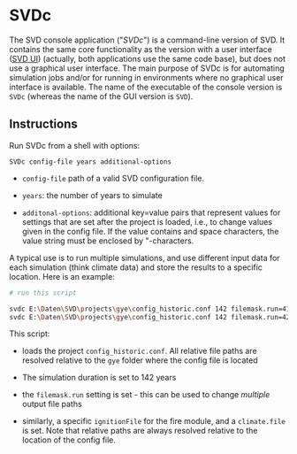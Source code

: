 # SVDc

The SVD console application ("*SVDc*") is a command-line version of SVD. It contains the same core functionality as the version with a user interface ([SVD UI](svdUI.md)) (actually, both applications use the same code base), but does not use a graphical user interface. The main purpose of SVDc is for automating simulation jobs and/or for running in environments where no graphical user interface is available. The name of the executable of the console version is `SVDc` (whereas the name of the GUI version is `SVD`).

## Instructions

Run SVDc from a shell with options:

```         
SVDc config-file years additional-options
```

-   `config-file` path of a valid SVD configuration file.

-   `years`: the number of years to simulate

-   `additonal-options`: additional key=value pairs that represent values for settings that are set after the project is loaded, i.e., to change values given in the config file. If the value contains and space characters, the value string must be enclosed by "-characters.

A typical use is to run multiple simulations, and use different input data for each simulation (think climate data) and store the results to a specific location. Here is an example:

``` bash
# run this script 

svdc E:\Daten\SVD\projects\gye\config_historic.conf 142 filemask.run=41 modules.fire.ignitionFile=fire/ignitions/HadGEM2-ES-85_1.txt climate.file=climate/historic.txt 
svdc E:\Daten\SVD\projects\gye\config_historic.conf 142 filemask.run=42 modules.fire.ignitionFile=fire/ignitions/HadGEM2-ES-85_2.txt climate.file=climate/historic.txt
```

This script:

-   loads the project `config_historic.conf`. All relative file paths are resolved relative to the `gye` folder where the config file is located

-   The simulation duration is set to 142 years

-   the `filemask.run` setting is set - this can be used to change *multiple* output file paths

-   similarly, a specific `ignitionFile` for the fire module, and a `climate.file` is set. Note that relative paths are always resolved relative to the location of the config file.
